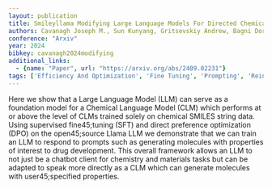 ```yaml
---
layout: publication
title: Smileyllama Modifying Large Language Models For Directed Chemical Space Exploration
authors: Cavanagh Joseph M., Sun Kunyang, Gritsevskiy Andrew, Bagni Dorian, Bannister Thomas D., Head-gordon Teresa
conference: "Arxiv"
year: 2024
bibkey: cavanagh2024modifying
additional_links:
  - {name: "Paper", url: "https://arxiv.org/abs/2409.02231"}
tags: ['Efficiency And Optimization', 'Fine Tuning', 'Prompting', 'Reinforcement Learning', 'Tools']
---
```

Here we show that a Large Language Model (LLM) can serve as a foundation model for a Chemical Language Model (CLM) which performs at or above the level of CLMs trained solely on chemical SMILES string data. Using supervised fine45;tuning (SFT) and direct preference optimization (DPO) on the open45;source Llama LLM we demonstrate that we can train an LLM to respond to prompts such as generating molecules with properties of interest to drug development. This overall framework allows an LLM to not just be a chatbot client for chemistry and materials tasks but can be adapted to speak more directly as a CLM which can generate molecules with user45;specified properties.

